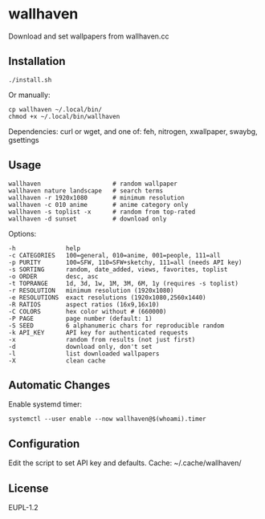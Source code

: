 # wallhaven

Download and set wallpapers from wallhaven.cc

## Installation

    ./install.sh

Or manually:

    cp wallhaven ~/.local/bin/
    chmod +x ~/.local/bin/wallhaven

Dependencies: curl or wget, and one of: feh, nitrogen, xwallpaper, swaybg, gsettings

## Usage

    wallhaven                    # random wallpaper
    wallhaven nature landscape   # search terms
    wallhaven -r 1920x1080       # minimum resolution
    wallhaven -c 010 anime       # anime category only
    wallhaven -s toplist -x      # random from top-rated
    wallhaven -d sunset          # download only

Options:

    -h              help
    -c CATEGORIES   100=general, 010=anime, 001=people, 111=all
    -p PURITY       100=SFW, 110=SFW+sketchy, 111=all (needs API key)
    -s SORTING      random, date_added, views, favorites, toplist
    -o ORDER        desc, asc
    -t TOPRANGE     1d, 3d, 1w, 1M, 3M, 6M, 1y (requires -s toplist)
    -r RESOLUTION   minimum resolution (1920x1080)
    -e RESOLUTIONS  exact resolutions (1920x1080,2560x1440)
    -R RATIOS       aspect ratios (16x9,16x10)
    -C COLORS       hex color without # (660000)
    -P PAGE         page number (default: 1)
    -S SEED         6 alphanumeric chars for reproducible random
    -k API_KEY      API key for authenticated requests
    -x              random from results (not just first)
    -d              download only, don't set
    -l              list downloaded wallpapers
    -X              clean cache

## Automatic Changes

Enable systemd timer:

    systemctl --user enable --now wallhaven@$(whoami).timer

## Configuration

Edit the script to set API key and defaults. Cache: ~/.cache/wallhaven/

## License

EUPL-1.2

